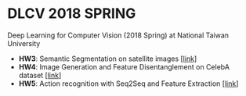 # DLCV 2018 SPRING
Deep Learning for Computer Vision (2018 Spring) at National Taiwan University

* **HW3**: Semantic Segmentation on satellite images [[link](https://github.com/fanoping/DLCV2018SPRING/tree/master/hw3)] 
* **HW4**: Image Generation and Feature Disentanglement on CelebA dataset [[link](https://github.com/fanoping/DLCV2018SPRING/tree/master/hw4)] 
* **HW5**: Action recognition with Seq2Seq and Feature Extraction [[link](https://github.com/fanoping/DLCV2018SPRING/tree/master/hw5)]

